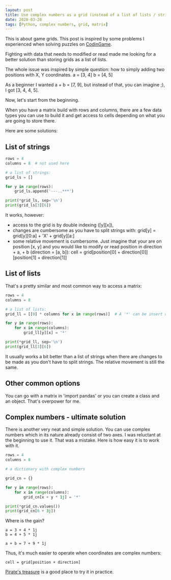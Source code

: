 ```yaml
---
layout: post
title: Use complex numbers as a grid (instead of a list of lists / string / matrix) 
date: 2020-03-28
tags: [Python, complex numbers, grid, matrix]
---
```


This is about game grids. This post is inspired by some problems I experienced when solving puzzles on [CodinGame](www.codingame.com).

Fighting with data that needs to modified or read made me looking for a better solution than storing grids as a list of lists.

The whole issue was inspired by simple question: how to simply adding two positions with X, Y coordinates.
	a = [3, 4]
	b = [4, 5]

As a beginner I wanted a + b = [7, 9], but instead of that, you can imagine ;), I got [3, 4, 4, 5].

Now, let's start from the beginning.

When you have a matrix build with rows and columns, there are a few data types you can use to build it and get access to cells depending on what you are going to store there.

Here are some solutions:

## List of strings

```python
rows = 4
columns = 8  # not used here

# a list of strings:
grid_ls = []

for y in range(rows):
	grid_ls.append('---..***')

print(*grid_ls, sep='\n')
print(grid_ls[3][6])
```

It works, however:
 - access to the grid is by double indexing ([y][x]),
 - changes are cumbersome as you have to split strings with:
	grid[y] = grid[y][0:a] + 'X' + grid[y][a:]
 - some relative movement is cumbersome. Just imagine that your are on position [x, y] and you would like to modify or read position in direction + a, + b (direction = [a, b]):
	cell = grid[position[0] + direction[0]][position[1] + direction[1]]

## List of lists

That's a pretty similar and most common way to access a matrix:

```python
rows = 4
columns = 8

# a list of lists:
grid_ll = [[0] * columns for x in range(rows)]  # A '*' can be insert directly here, if data in each row is the same

for y in range(rows):
	for x in range(columns):
		grid_ll[y][x] = '*'	

print(*grid_ll, sep='\n')
print(grid_ll[3][6])
```

It usually works a bit better than a list of strings when there are changes to be made as you don't have to split strings. The relative movement is still the same.

## Other common options

You can go with a matrix in 'import pandas' or you can create a class and an object.
That's overpower for me.

## Complex numbers - ultimate solution

There is another very neat and simple solution. You can use complex numbers which in its nature already consist of two axes. I was reluctant at the beginning to use it. That was a mistake. Here is how easy it is to work with it.

```python
rows = 4
columns = 8

# a dictionary with complex numbers

grid_cn = {} 

for y in range(rows):
	for x in range(columns):
		grid_cn[x + y * 1j] = '*'	

print(*grid_cn.values())
print(grid_cn[6 + 3j])
```

Where is the gain?

	a = 3 + 4 * 1j
	b = 4 + 5 * 1j

	a + b = 7 + 9 * 1j

Thus, it's much easier to operate when coordinates are complex numbers:

	cell = grid[position + direction]
	
[Pirate's treasure](https://www.codingame.com/ide/puzzle/pirates-treasure) is a good place to try it in practice.
